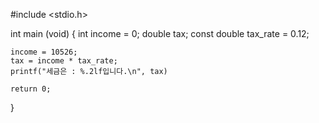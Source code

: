 #include <stdio.h>

int main (void)
{
    int income = 0;
    double tax;
    const double tax_rate = 0.12;
    
    income = 10526;
    tax = income * tax_rate;
    printf("세금은 : %.2lf입니다.\n", tax)
    
    return 0;
}
